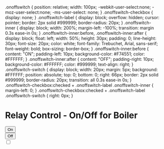 .onoffswitch {
    position: relative; width: 100px;
    -webkit-user-select:none; -moz-user-select:none; -ms-user-select: none;
}
.onoffswitch-checkbox {
    display: none;
}
.onoffswitch-label {
    display: block; overflow: hidden; cursor: pointer;
    border: 2px solid #999999; border-radius: 20px;
}
.onoffswitch-inner {
    display: block; width: 200%; margin-left: -100%;
    transition: margin 0.3s ease-in 0s;
}
.onoffswitch-inner:before, .onoffswitch-inner:after {
    display: block; float: left; width: 50%; height: 30px; padding: 0; line-height: 30px;
    font-size: 20px; color: white; font-family: Trebuchet, Arial, sans-serif; font-weight: bold;
    box-sizing: border-box;
}
.onoffswitch-inner:before {
    content: "ON";
    padding-left: 10px;
    background-color: #F74551; color: #FFFFFF;
}
.onoffswitch-inner:after {
    content: "OFF";
    padding-right: 10px;
    background-color: #FFFFFF; color: #999999;
    text-align: right;
}
.onoffswitch-switch {
    display: block; width: 20px; margin: 5px;
    background: #FFFFFF;
    position: absolute; top: 0; bottom: 0;
    right: 66px;
    border: 2px solid #999999; border-radius: 20px;
    transition: all 0.3s ease-in 0s; 
}
.onoffswitch-checkbox:checked + .onoffswitch-label .onoffswitch-inner {
    margin-left: 0;
}
.onoffswitch-checkbox:checked + .onoffswitch-label .onoffswitch-switch {
    right: 0px; 
}


<html>
<head>

  <link rel="stylesheet" type="text/css" href="https://maxcdn.bootstrapcdn.com/bootstrap/3.3.4/css/bootstrap.min.css">
  <link rel="stylesheet" type="text/css" href="style.css">
  <script type="text/javascript" src="https://code.jquery.com/jquery-2.1.4.min.js"></script>
  <script type="text/javascript" src="https://cdn.rawgit.com/Foliotek/AjaxQ/master/ajaxq.js"></script>
  <script type="text/javascript" src="https://cdn.rawgit.com/marcoschwartz/aREST.js/master/aREST.js"></script>
  <script type="text/javascript" src="script.js"></script>
  
</head>
<body>
<div class='container'>
 <h1>Relay Control - On/Off for Boiler</h1>
 <div class='row'>
   <div class="col-md-1"></div>
   <div class="col-md-2">
     <button id='on' class='btn btn-block btn-success'>On</button>
   </div>
  <div class="col-md-2">
    <button id='off' class='btn btn-block btn-danger'>Off</button>
  </div>
 </div>
</div>

<div class="onoffswitch">
    <input type="checkbox" name="onoffswitch" class="onoffswitch-checkbox" id="myonoffswitch">
    <label class="onoffswitch-label" for="myonoffswitch">
        <span class="onoffswitch-inner"></span>
        <span class="onoffswitch-switch"></span>
    </label>
</div>

</body>
</html>
